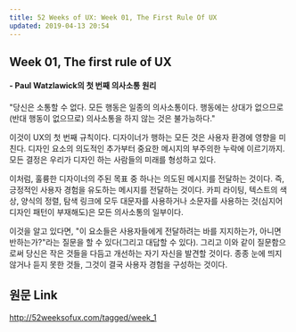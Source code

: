 ```yaml
---
title: 52 Weeks of UX: Week 01, The First Rule Of UX
updated: 2019-04-13 20:54
---
```


## Week 01, The first rule of UX

<div class="divider"></div>

#### - Paul Watzlawick의 첫 번째 의사소통 원리
"당신은 소통할 수 없다. 모든 행동은 일종의 의사소통이다. 행동에는 상대가 없으므로(반대 행동이 없으므로) 의사소통을 하지 않는 것은 불가능하다." 

이것이 UX의 첫 번째 규칙이다. 디자이너가 행하는 모든 것은 사용자 환경에 영향을 미친다. 디자인 요소의 의도적인 추가부터 중요한 메시지의 부주의한 누락에 이르기까지. 모든 결정은 우리가 디자인 하는 사람들의 미래를 형성하고 있다.

이처럼, 훌륭한 디자이너의 주된 목표 중 하나는 의도된 메시지를 전달하는 것이다. 즉, 긍정적인 사용자 경험을 유도하는 메시지를 전달하는 것이다. 카피 라이팅, 텍스트의 색상, 양식의 정렬, 탐색 링크에 모두 대문자를 사용하거나 소문자를 사용하는 것(심지어 디자인 패턴이 부재해도)은 모든 의사소통의 일부이다.

이것을 알고 있다면, "이 요소들은 사용자들에게 전달하려는 바를 지지하는가, 아니면 반하는가?"라는 질문을 할 수 있다(그리고 대답할 수 있다). 그리고 이와 같이 질문함으로써 당신은 작은 것들을 다듬고 개선하는 자기 자신을 발견할 것이다. 종종 눈에 띄지 않거나 듣지 못한 것들, 그것이 결국 사용자 경험을 구성하는 것이다.

<div class="divider"></div>

## 원문 Link

http://52weeksofux.com/tagged/week_1

